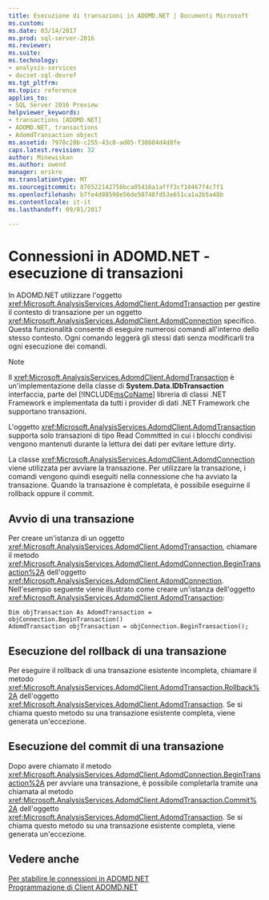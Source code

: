 ```yaml
---
title: Esecuzione di transazioni in ADOMD.NET | Documenti Microsoft
ms.custom: 
ms.date: 03/14/2017
ms.prod: sql-server-2016
ms.reviewer: 
ms.suite: 
ms.technology:
- analysis-services
- docset-sql-devref
ms.tgt_pltfrm: 
ms.topic: reference
applies_to:
- SQL Server 2016 Preview
helpviewer_keywords:
- transactions [ADOMD.NET]
- ADOMD.NET, transactions
- AdomdTransaction object
ms.assetid: 7978c28b-c255-43c0-ad05-f38604d4d8fe
caps.latest.revision: 32
author: Minewiskan
ms.author: owend
manager: erikre
ms.translationtype: MT
ms.sourcegitcommit: 876522142756bca05416a1afff3cf10467f4c7f1
ms.openlocfilehash: b7fe4d80598e56de50748fd53e651ca1a2b5a48b
ms.contentlocale: it-it
ms.lasthandoff: 09/01/2017

---
```

# <a name="connections-in-adomdnet---performing-transactions"></a>Connessioni in ADOMD.NET - esecuzione di transazioni
  In ADOMD.NET utilizzare l'oggetto <xref:Microsoft.AnalysisServices.AdomdClient.AdomdTransaction> per gestire il contesto di transazione per un oggetto <xref:Microsoft.AnalysisServices.AdomdClient.AdomdConnection> specifico. Questa funzionalità consente di eseguire numerosi comandi all'interno dello stesso contesto. Ogni comando leggerà gli stessi dati senza modificarli tra ogni esecuzione dei comandi.  
  
> [!NOTE]  
>  Il <xref:Microsoft.AnalysisServices.AdomdClient.AdomdTransaction> è un'implementazione della classe di **System.Data.IDbTransaction** interfaccia, parte del [!INCLUDE[msCoName](../../includes/msconame-md.md)] libreria di classi .NET Framework e implementata da tutti i provider di dati .NET Framework che supportano transazioni.  
  
 L'oggetto <xref:Microsoft.AnalysisServices.AdomdClient.AdomdTransaction> supporta solo transazioni di tipo Read Committed in cui i blocchi condivisi vengono mantenuti durante la lettura dei dati per evitare letture dirty.  
  
 La classe <xref:Microsoft.AnalysisServices.AdomdClient.AdomdConnection> viene utilizzata per avviare la transazione. Per utilizzare la transazione, i comandi vengono quindi eseguiti nella connessione che ha avviato la transazione. Quando la transazione è completata, è possibile eseguirne il rollback oppure il commit.  
  
## <a name="starting-a-transaction"></a>Avvio di una transazione  
 Per creare un'istanza di un oggetto <xref:Microsoft.AnalysisServices.AdomdClient.AdomdTransaction>, chiamare il metodo <xref:Microsoft.AnalysisServices.AdomdClient.AdomdConnection.BeginTransaction%2A> dell'oggetto <xref:Microsoft.AnalysisServices.AdomdClient.AdomdConnection>. Nell'esempio seguente viene illustrato come creare un'istanza dell'oggetto <xref:Microsoft.AnalysisServices.AdomdClient.AdomdTransaction>:  
  
```  
Dim objTransaction As AdomdTransaction = objConnection.BeginTransaction()  
AdomdTransaction objTransaction = objConnection.BeginTransaction();  
```  
  
## <a name="rolling-back-a-transaction"></a>Esecuzione del rollback di una transazione  
 Per eseguire il rollback di una transazione esistente incompleta, chiamare il metodo <xref:Microsoft.AnalysisServices.AdomdClient.AdomdTransaction.Rollback%2A> dell'oggetto <xref:Microsoft.AnalysisServices.AdomdClient.AdomdTransaction>. Se si chiama questo metodo su una transazione esistente completa, viene generata un'eccezione.  
  
## <a name="committing-a-transaction"></a>Esecuzione del commit di una transazione  
 Dopo avere chiamato il metodo <xref:Microsoft.AnalysisServices.AdomdClient.AdomdConnection.BeginTransaction%2A> per avviare una transazione, è possibile completarla tramite una chiamata al metodo <xref:Microsoft.AnalysisServices.AdomdClient.AdomdTransaction.Commit%2A> dell'oggetto <xref:Microsoft.AnalysisServices.AdomdClient.AdomdTransaction>. Se si chiama questo metodo su una transazione esistente completa, viene generata un'eccezione.  
  
## <a name="see-also"></a>Vedere anche  
 [Per stabilire le connessioni in ADOMD.NET](../../analysis-services/multidimensional-models-adomd-net-client/connections-in-adomd-net.md)   
 [Programmazione di Client ADOMD.NET](../../analysis-services/multidimensional-models-adomd-net-client/adomd-net-client-programming.md)  
  
  
